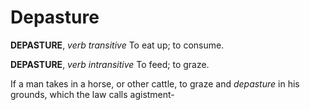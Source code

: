 # Depasture

**DEPASTURE**, _verb transitive_ To eat up; to consume.

**DEPASTURE**, _verb intransitive_ To feed; to graze.

If a man takes in a horse, or other cattle, to graze and _depasture_ in his grounds, which the law calls agistment-